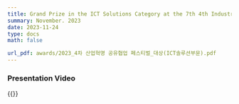 ```yaml
---
title: Grand Prize in the ICT Solutions Category at the 7th 4th Industrial Revolution Talent Development Collaboration Festival
summary: November. 2023
date: 2023-11-24
type: docs
math: false

url_pdf: awards/2023_4차 산업혁명 공유협업 페스티벌_대상(ICT솔루션부문).pdf
---
```


### Presentation Video

{{<youtube b4onGVUMpPY>}}

